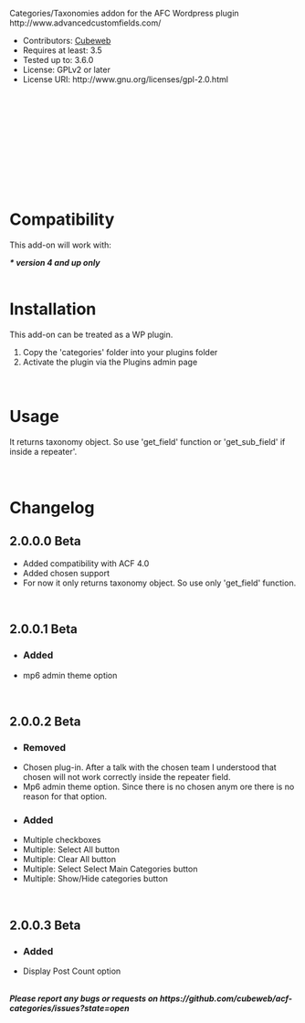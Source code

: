 <p>Categories/Taxonomies addon for the AFC Wordpress plugin http://www.advancedcustomfields.com/</p>

<ul>
	<li>Contributors: <a href="http://www.cubeweb.gr" target="_blank">Cubeweb</a></li>
	<li>Requires at least: 3.5</li>
	<li>Tested up to: 3.6.0</li>
	<li>License: GPLv2 or later</li>
	<li>License URI: http://www.gnu.org/licenses/gpl-2.0.html</li>
</ul>

<br><br><br><img src="http://www.cubeweb.gr/wp-projects/previews/screenshot-1.png" alt=""/>
<br><br><br><img src="http://www.cubeweb.gr/wp-projects/previews/screenshot-2.png" alt=""/>
<br><br><br><img src="http://www.cubeweb.gr/wp-projects/previews/screenshot-3.png" alt=""/>

<br><br>
<h1>Compatibility</h1>

<p>This add-on will work with:</p>

<cite><strong>* version 4 and up only</strong></cite>
<br><br>
<h1>Installation</h1>

<p>This add-on can be treated as a WP plugin.</p>

<ol>
	<li>Copy the 'categories' folder into your plugins folder</li>
	<li>Activate the plugin via the Plugins admin page</li>
</ol>
<br>

<h1>Usage</h1>
It returns taxonomy object. So use 'get_field' function or 'get_sub_field' if inside a repeater'.
<br><br><br>

<h1>Changelog</h1>

<h2>2.0.0.0 Beta</h2>
<ul>
	<li>Added compatibility with ACF 4.0</li>
	<li>Added chosen support</li>
	<li>For now it only returns taxonomy object. So use only 'get_field' function.</li>
</ul>
<br>

<h2>2.0.0.1 Beta</h2>
<ul>
	<li><h3>Added</h3></li>
	<li>mp6 admin theme option</li>
</ul>

<br>
<h2>2.0.0.2 Beta</h2>
<ul>
	<li><h3>Removed</h3></li>
	<li>Chosen plug-in. After a talk with the chosen team I understood that chosen will not work correctly inside the repeater field.</li>
	<li>Mp6 admin theme option. Since there is no chosen anym ore there is no reason for that option.</li>
	<li><h3>Added</h3></li>
	<li>Multiple checkboxes</li>
	<li>Multiple: Select All button</li>
	<li>Multiple: Clear All button</li>
	<li>Multiple: Select Select Main Categories button</li>
	<li>Multiple: Show/Hide categories button</li>
</ul>

<br>

<h2>2.0.0.3 Beta</h2>
<ul>
	<li><h3>Added</h3></li>
	<li>Display Post Count option</li>
</ul>

<br>
<i><cite><strong>Please report any bugs or requests on https://github.com/cubeweb/acf-categories/issues?state=open</strong></cite></i>
